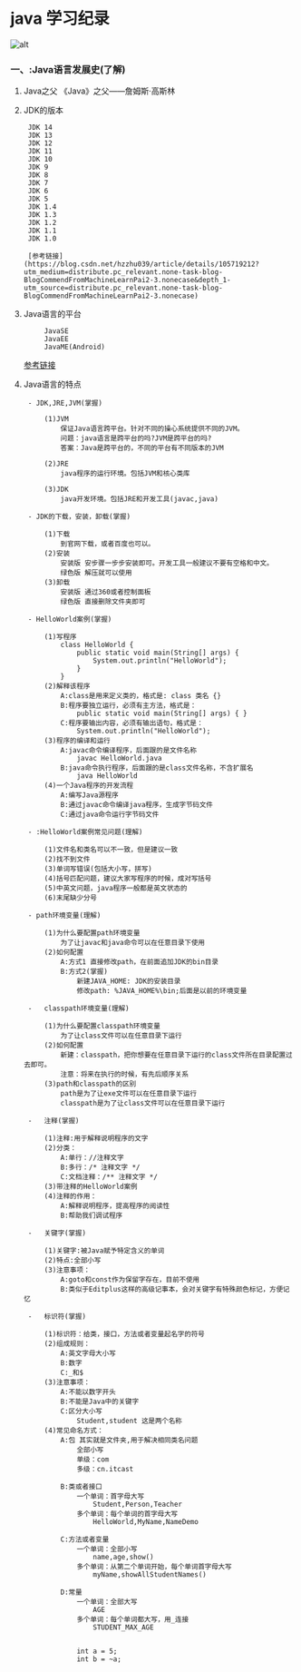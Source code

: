 # java 学习纪录
![alt](../day01/imges/Demo01.jpg "基础知识一")

### 一、:Java语言发展史(了解)
1. Java之父
《Java》之父——詹姆斯·高斯林
2. JDK的版本

        JDK 14
        JDK 13
        JDK 12
        JDK 11
        JDK 10
        JDK 9
        JDK 8
        JDK 7
        JDK 6
        JDK 5
        JDK 1.4
        JDK 1.3
        JDK 1.2
        JDK 1.1
        JDK 1.0
	
        [参考链接](https://blog.csdn.net/hzzhu039/article/details/105719212?utm_medium=distribute.pc_relevant.none-task-blog-BlogCommendFromMachineLearnPai2-3.nonecase&depth_1-utm_source=distribute.pc_relevant.none-task-blog-BlogCommendFromMachineLearnPai2-3.nonecase)
3. Java语言的平台

            JavaSE
            JavaEE
            JavaME(Android)
	[参考链接](https://www.oracle.com/java/technologies/oracle-java-archive-downloads.html)
4. Java语言的特点

		- JDK,JRE,JVM(掌握)

			(1)JVM
				保证Java语言跨平台。针对不同的操心系统提供不同的JVM。
				问题：java语言是跨平台的吗?JVM是跨平台的吗?
				答案：Java是跨平台的，不同的平台有不同版本的JVM

			(2)JRE
				java程序的运行环境。包括JVM和核心类库

			(3)JDK
				java开发环境。包括JRE和开发工具(javac,java)

		- JDK的下载，安装，卸载(掌握)

			(1)下载
				到官网下载，或者百度也可以。
			(2)安装
				安装版 安步骤一步步安装即可。开发工具一般建议不要有空格和中文。
				绿色版 解压就可以使用
			(3)卸载
				安装版 通过360或者控制面板
				绿色版 直接删除文件夹即可

		- HelloWorld案例(掌握)

			(1)写程序
				class HelloWorld {
					public static void main(String[] args) {
						System.out.println("HelloWorld");
					}
				}
			(2)解释该程序
				A:class是用来定义类的，格式是: class 类名 {}
				B:程序要独立运行，必须有主方法，格式是：
					public static void main(String[] args) { }
				C:程序要输出内容，必须有输出语句，格式是：
					System.out.println("HelloWorld");
			(3)程序的编译和运行
				A:javac命令编译程序，后面跟的是文件名称
					javac HelloWorld.java
				B:java命令执行程序，后面跟的是class文件名称，不含扩展名
					java HelloWorld
			(4)一个Java程序的开发流程
				A:编写Java源程序
				B:通过javac命令编译java程序，生成字节码文件
				C:通过java命令运行字节码文件

		- :HelloWorld案例常见问题(理解)

			(1)文件名和类名可以不一致，但是建议一致
			(2)找不到文件
			(3)单词写错误(包括大小写，拼写)
			(4)括号匹配问题，建议大家写程序的时候，成对写括号
			(5)中英文问题，java程序一般都是英文状态的
			(6)末尾缺少分号		

		- path环境变量(理解)

			(1)为什么要配置path环境变量
				为了让javac和java命令可以在任意目录下使用
			(2)如何配置
				A:方式1 直接修改path，在前面追加JDK的bin目录
				B:方式2(掌握) 
					新建JAVA_HOME: JDK的安装目录
					修改path: %JAVA_HOME%\bin;后面是以前的环境变量

		-	classpath环境变量(理解)

			(1)为什么要配置classpath环境变量
				为了让class文件可以在任意目录下运行
			(2)如何配置
				新建：classpath，把你想要在任意目录下运行的class文件所在目录配置过去即可。
				注意：将来在执行的时候，有先后顺序关系
			(3)path和classpath的区别
				path是为了让exe文件可以在任意目录下运行
				classpath是为了让class文件可以在任意目录下运行

		-	注释(掌握)

			(1)注释:用于解释说明程序的文字
			(2)分类：
				A:单行：//注释文字
				B:多行：/* 注释文字 */
				C:文档注释：/** 注释文字 */
			(3)带注释的HelloWorld案例
			(4)注释的作用：
				A:解释说明程序，提高程序的阅读性
				B:帮助我们调试程序

		-	关键字(掌握)

			(1)关键字:被Java赋予特定含义的单词
			(2)特点:全部小写
			(3)注意事项：
				A:goto和const作为保留字存在，目前不使用
				B:类似于Editplus这样的高级记事本，会对关键字有特殊颜色标记，方便记忆

		-	标识符(掌握)

			(1)标识符：给类，接口，方法或者变量起名字的符号
			(2)组成规则：
				A:英文字母大小写
				B:数字
				C:_和$
			(3)注意事项：
				A:不能以数字开头
				B:不能是Java中的关键字
				C:区分大小写
					Student,student 这是两个名称
			(4)常见命名方式：
				A:包 其实就是文件夹,用于解决相同类名问题
					全部小写
					单级：com
					多级：cn.itcast

				B:类或者接口
					一个单词：首字母大写
						Student,Person,Teacher
					多个单词：每个单词的首字母大写
						HelloWorld,MyName,NameDemo

				C:方法或者变量
					一个单词：全部小写
						name,age,show()
					多个单词：从第二个单词开始，每个单词首字母大写
						myName,showAllStudentNames()

				D:常量
					一个单词：全部大写
						AGE
					多个单词：每个单词都大写，用_连接
						STUDENT_MAX_AGE


					int a = 5;
					int b = ~a;






                
